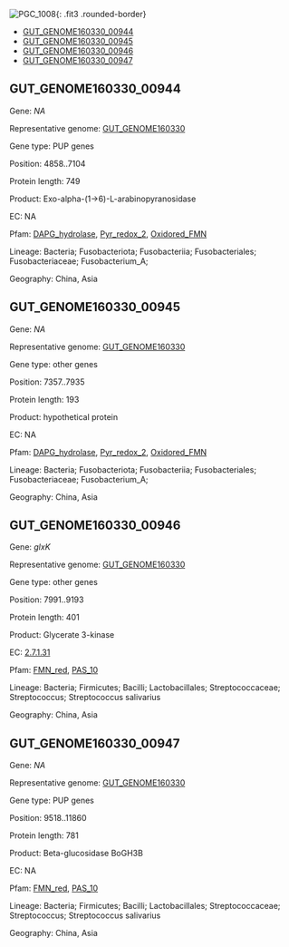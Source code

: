 ![PGC_1008](../static/images/Clusters_figure/PGC_1008.jpg){: .fit3 .rounded-border}

<ul id="myTab" class="nav nav-tabs">
  <li class="active">
        <a href="#tab1" data-toggle="tab">GUT_GENOME160330_00944</a>
  </li>
<li><a href="#tab2" data-toggle="tab">GUT_GENOME160330_00945</a></li>
<li><a href="#tab3" data-toggle="tab">GUT_GENOME160330_00946</a></li>
<li><a href="#tab4" data-toggle="tab">GUT_GENOME160330_00947</a></li>
</ul>

<div id="myTabContent" class="tab-content">
  <div class="tab-pane fade in active" id="tab1">

<h2 id="GUT_GENOME160330_00944">GUT_GENOME160330_00944</h2>
<p>Gene: <em>NA</em>
<p>Representative genome: <a href="https://www.ebi.ac.uk/metagenomics/genomes/MGYG-HGUT-02615">GUT_GENOME160330</a></p>
<p>Gene type: PUP genes</p>
<p>Position: 4858..7104</p>
<p>Protein length: 749</p>
<p>Product: Exo-alpha-(1->6)-L-arabinopyranosidase</p>
<p>EC: NA</p>
<p>Pfam: <a href="http://pfam.xfam.org/family/DAPG_hydrolase">DAPG_hydrolase</a>, <a href="http://pfam.xfam.org/family/Pyr_redox_2">Pyr_redox_2</a>, <a href="http://pfam.xfam.org/family/Oxidored_FMN">Oxidored_FMN</a></p>
<p>Lineage: Bacteria; Fusobacteriota; Fusobacteriia; Fusobacteriales; Fusobacteriaceae; Fusobacterium_A; </p>
<p>Geography: China, Asia</p>
  </div>

  <div class="tab-pane fade" id="tab2">

<h2 id="GUT_GENOME160330_00945">GUT_GENOME160330_00945</h2>
<p>Gene: <em>NA</em></p>
<p>Representative genome: <a href="https://www.ebi.ac.uk/metagenomics/genomes/MGYG-HGUT-02615">GUT_GENOME160330</a></p>
<p>Gene type: other genes</p>
<p>Position: 7357..7935</p>
<p>Protein length: 193</p>
<p>Product: hypothetical protein</p>
<p>EC: NA</p>
<p>Pfam: <a href="http://pfam.xfam.org/family/DAPG_hydrolase">DAPG_hydrolase</a>, <a href="http://pfam.xfam.org/family/Pyr_redox_2">Pyr_redox_2</a>, <a href="http://pfam.xfam.org/family/Oxidored_FMN">Oxidored_FMN</a></p>
<p>Lineage: Bacteria; Fusobacteriota; Fusobacteriia; Fusobacteriales; Fusobacteriaceae; Fusobacterium_A; </p>
<p>Geography: China, Asia</p>

  </div>
  <div class="tab-pane fade" id="tab3">

<h2 id="GUT_GENOME160330_00946">GUT_GENOME160330_00946</h2>
<p>Gene: <em>glxK</em></p>
<p>Representative genome: <a href="https://www.ebi.ac.uk/metagenomics/genomes/MGYG-HGUT-00113">GUT_GENOME160330</a></p>
<p>Gene type: other genes</p>
<p>Position: 7991..9193</p>
<p>Protein length: 401</p>
<p>Product: Glycerate 3-kinase</p>
<p>EC: <a href="https://www.brenda-enzymes.org/enzyme.php?ecno=2.7.1.31">2.7.1.31</a></p>
<p>Pfam: <a href="http://pfam.xfam.org/family/FMN_red">FMN_red</a>, <a href="http://pfam.xfam.org/family/PAS_10">PAS_10</a></p>
<p>Lineage: Bacteria; Firmicutes; Bacilli; Lactobacillales; Streptococcaceae; Streptococcus; Streptococcus salivarius</p>
<p>Geography: China, Asia</p>

  </div>
  <div class="tab-pane fade" id="tab4">

<h2 id="GUT_GENOME160330_00947">GUT_GENOME160330_00947</h2>
<p>Gene: <em>NA</em></p>
<p>Representative genome: <a href="https://www.ebi.ac.uk/metagenomics/genomes/MGYG-HGUT-00113">GUT_GENOME160330</a></p>
<p>Gene type: PUP genes</p>
<p>Position: 9518..11860</p>
<p>Protein length: 781</p>
<p>Product: Beta-glucosidase BoGH3B</p>
<p>EC: NA</p>
<p>Pfam: <a href="http://pfam.xfam.org/family/FMN_red">FMN_red</a>, <a href="http://pfam.xfam.org/family/PAS_10">PAS_10</a></p>
<p>Lineage: Bacteria; Firmicutes; Bacilli; Lactobacillales; Streptococcaceae; Streptococcus; Streptococcus salivarius</p>
<p>Geography: China, Asia</p>

  </div>
</div>
